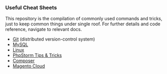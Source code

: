 ### Useful Cheat Sheets

This repository is the compilation of commonly used commands and tricks, just to keep common things under single roof. For further details and code reference, navigate to relevant docs.

* [Git][5] (distributed version-control system)
* [MySQL][6]
* [Linux][7]
* [PhpStorm Tips & Tricks][2]
* [Composer][3]
* [Magento Cloud][4]

[2]: ./phpstorm.md
[3]: ./composer.md
[4]: ./magento-cloud.md
[5]: git/README.md
[6]: ./mysql.md
[7]: linux/README.md




